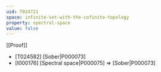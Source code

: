 ```yaml
---
uid: T024721
space: infinite-set-with-the-cofinite-topology
property: spectral-space
value: false
---
```

[[Proof]]

* [T024582] [Sober|P000073]
* [I000176] [Spectral space|P000075] => [Sober|P000073]

